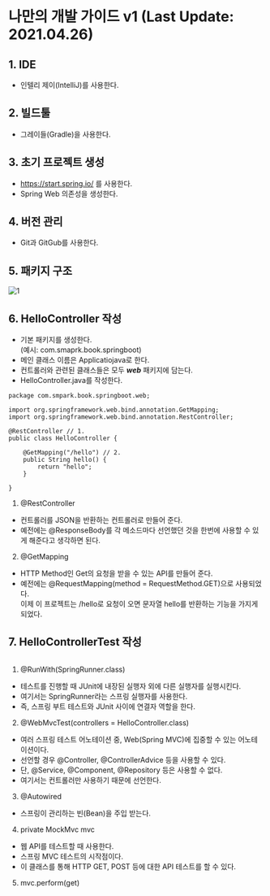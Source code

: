 # 나만의 개발 가이드 v1 (Last Update: 2021.04.26)

## 1. IDE
* 인텔리 제이(IntelliJ)를 사용한다.

## 2. 빌드툴
* 그레이들(Gradle)을 사용한다.

## 3. 초기 프로젝트 생성
* https://start.spring.io/ 를 사용한다.
* Spring Web 의존성을 생성한다.

## 4. 버전 관리
* Git과 GitGub를 사용한다.

## 5. 패키지 구조
![1](이미지추가)

## 6. HelloController 작성
* 기본 패키지를 생성한다.   
(예시: com.smaprk.book.springboot)
* 메인 클래스 이름은 Applicatiojava로 한다.
* 컨트롤러와 관련된 클래스들은 모두 ***web*** 패키지에 담는다.
* HelloController.java를 작성한다.
```
package com.smpark.book.springboot.web;

import org.springframework.web.bind.annotation.GetMapping;
import org.springframework.web.bind.annotation.RestController;

@RestController // 1.
public class HelloController {

    @GetMapping("/hello") // 2.
    public String hello() {
        return "hello";
    }

}
```
1. \@RestController
* 컨트롤러를 JSON을 반환하는 컨트롤러로 만들어 준다.
* 예전에는 @ResponseBody를 각 메소드마다 선언했던 것을 한번에 사용할 수 있게 해준다고 생각하면 된다.

2. \@GetMapping
* HTTP Method인 Get의 요청을 받을 수 있는 API를 만들어 준다.
* 예전에는 \@RequestMapping(method = RequestMethod.GET)으로 사용되었다.   
이제 이 프로젝트는 /hello로 요청이 오면 문자열 hello를 반환하는 기능을 가지게 되었다.

## 7. HelloControllerTest 작성
```

```
1. \@RunWith(SpringRunner.class)
* 테스트를 진행할 때 JUnit에 내장된 실행자 외에 다른 실행자를 실행시킨다.
* 여기서는 SpringRunner라는 스프링 실행자를 사용한다.
* 즉, 스프링 부트 테스트와 JUnit 사이에 연결자 역할을 한다.

2. \@WebMvcTest(controllers = HelloController.class)
* 여러 스프링 테스트 어노테이션 중, Web(Spring MVC)에 집중할 수 있는 어노테이션이다.
* 선언할 경우 \@Controller, \@ControllerAdvice 등을 사용할 수 있다.
* 단, \@Service, \@Component, \@Repository 등은 사용할 수 없다.
* 여기서는 컨트롤러만 사용하기 때문에 선언한다.

3. \@Autowired
* 스프링이 관리하는 빈(Bean)을 주입 받는다.

4. private MockMvc mvc
* 웹 API를 테스트할 때 사용한다.
* 스프링 MVC 테스트의 시작점이다.
* 이 클래스를 통해 HTTP GET, POST 등에 대한 API 테스트를 할 수 있다.

5. mvc.perform(get)